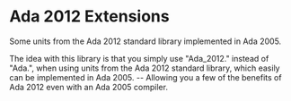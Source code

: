 Ada 2012 Extensions
===================

Some units from the Ada 2012 standard library implemented in Ada 2005.

The idea with this library is that you simply use "Ada_2012." instead of "Ada.", when using units
from the Ada 2012 standard library, which easily can be implemented in Ada 2005. -- Allowing you
a few of the benefits of Ada 2012 even with an Ada 2005 compiler.

